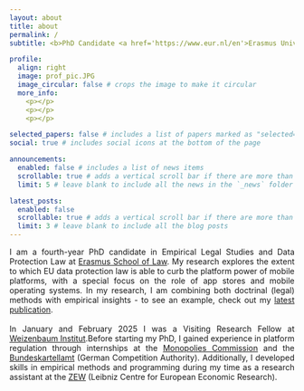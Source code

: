```yaml
---
layout: about
title: about
permalink: /
subtitle: <b>PhD Candidate <a href='https://www.eur.nl/en'>Erasmus University Rotterdam</a></b>

profile:
  align: right
  image: prof_pic.JPG
  image_circular: false # crops the image to make it circular
  more_info: 
    <p></p>
    <p></p>
    <p></p>

selected_papers: false # includes a list of papers marked as "selected={true}"
social: true # includes social icons at the bottom of the page

announcements:
  enabled: false # includes a list of news items
  scrollable: true # adds a vertical scroll bar if there are more than 3 news items
  limit: 5 # leave blank to include all the news in the `_news` folder

latest_posts:
  enabled: false
  scrollable: true # adds a vertical scroll bar if there are more than 3 new posts items
  limit: 3 # leave blank to include all the blog posts
---
```



<p style="text-align: justify;">
I am a fourth-year PhD candidate in Empirical Legal Studies and Data Protection Law at <a href="https://www.eur.nl/en/esl">Erasmus School of Law</a>. My research explores the extent to which EU data protection law is able to curb the platform power of mobile platforms, with a special focus on the role of app stores and mobile operating systems. In my research, I am combining both doctrinal (legal) methods with empirical insights - to see an example, check out my <a href="https://policyreview.info/articles/analysis/death-privacy-policies-how-app-stores-shape-gdpr-compliance-apps">latest publication</a>. 
  <br> <br>
  In January and February 2025 I was a Visiting Research Fellow at  <a href="https://www.weizenbaum-institut.de/">Weizenbaum Institut</a>.Before starting my PhD, I gained experience in platform regulation through internships at the <a href="https://www.monopolkommission.de/en/">Monopolies Commission</a> and the <a href="https://www.bundeskartellamt.de/EN/Home/home_node.html">Bundeskartellamt</a> (German Competition Authority). Additionally, I developed skills in empirical methods and programming during my time as a research assistant at the <a href="https://www.zew.de/en">ZEW</a> (Leibniz Centre for European Economic Research).        

</p>
